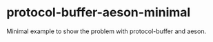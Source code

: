 # protocol-buffer-aeson-minimal
Minimal example to show the problem with protocol-buffer and aeson.
